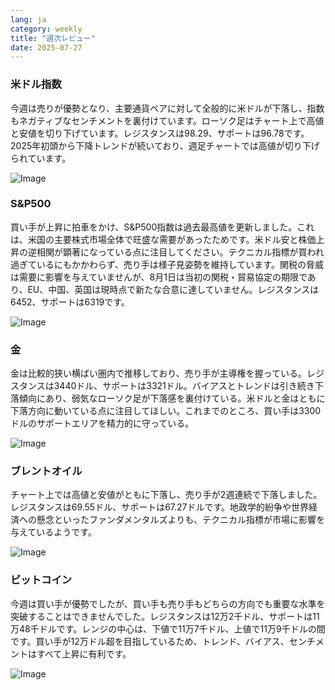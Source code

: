 ```yaml
---
lang: ja
category: weekly
title: "週次レビュー"
date: 2025-07-27
---
```


### 米ドル指数

今週は売りが優勢となり、主要通貨ペアに対して全般的に米ドルが下落し、指数もネガティブなセンチメントを裏付けています。ローソク足はチャート上で高値と安値を切り下げています。レジスタンスは98.29、サポートは96.78です。2025年初頭から下降トレンドが続いており、週足チャートでは高値が切り下げられています。

![Image](https://markleighedu.github.io/img/Jul-2025/27-Jul-2025/usdindex.jpg)

### S&P500

買い手が上昇に拍車をかけ、S&P500指数は過去最高値を更新しました。これは、米国の主要株式市場全体で旺盛な需要があったためです。米ドル安と株価上昇の逆相関が顕著になっている点に注目してください。テクニカル指標が買われ過ぎているにもかかわらず、売り手は様子見姿勢を維持しています。関税の脅威は需要に影響を与えていませんが、8月1日は当初の関税・貿易協定の期限であり、EU、中国、英国は現時点で新たな合意に達していません。レジスタンスは6452、サポートは6319です。

![Image](https://markleighedu.github.io/img/Jul-2025/27-Jul-2025/sp500.jpg)

### 金

金は比較的狭い横ばい圏内で推移しており、売り手が主導権を握っている。レジスタンスは3440ドル、サポートは3321ドル。バイアスとトレンドは引き続き下落傾向にあり、弱気なローソク足が下落感を裏付けている。米ドルと金はともに下落方向に動いている点に注目してほしい。これまでのところ、買い手は3300ドルのサポートエリアを精力的に守っている。

![Image](https://markleighedu.github.io/img/Jul-2025/27-Jul-2025/gold.jpg)

### ブレントオイル

チャート上では高値と安値がともに下落し、売り手が2週連続で下落しました。レジスタンスは69.55ドル、サポートは67.27ドルです。地政学的紛争や世界経済への懸念といったファンダメンタルズよりも、テクニカル指標が市場に影響を与えているようです。

![Image](https://markleighedu.github.io/img/Jul-2025/27-Jul-2025/brentoil.jpg)

### ビットコイン

今週は買い手が優勢でしたが、買い手も売り手もどちらの方向でも重要な水準を突破することはできませんでした。レジスタンスは12万2千ドル、サポートは11万48千ドルです。レンジの中心は、下値で11万7千ドル、上値で11万9千ドルの間です。買い手が12万ドル超を目指しているため、トレンド、バイアス、センチメントはすべて上昇に有利です。

![Image](https://markleighedu.github.io/img/Jul-2025/27-Jul-2025/bitcoin.jpg)

